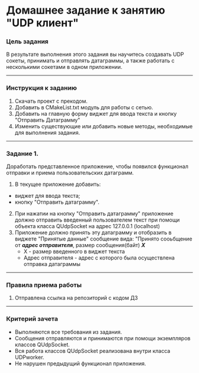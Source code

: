 # Домашнее задание к занятию "UDP клиент"

### Цель задания

В результате выполнения этого задания вы научитесь создавать UDP сокеты, принимать и отправлять датаграммы, а также работать с несколькими сокетами в одном приложении.

------

### Инструкция к заданию

1. Скачать проект с прекодом.
2. Добавить в CMakeList.txt модуль для работы с сетью.
4. Добавить на главную форму виджет для ввода текста и кнопку "Отправить Датаграмму"
5. Изменить существующие или добавить новые методы, необходимые для выполнения задания.

------

### Задание 1. 

Доработать представленное приложение, чтобы появился функционал отправки и приема пользовательских датаграмм.

1. В текущее приложение добавить:
 * виджет для ввода текста;
 * кнопку "Отправить датаграмму".
2. При нажатии на кнопку "Отправить датаграмму" приложение должно отправить введенный пользователем текст при помощи объекта класса QUdpSocket на адрес 127.0.0.1 (localhost)
3. Приложение должно принять эту датаграмму и отобразить в виджете "Принятые данные" сообщение вида: "Принято сооьбщение от ***адрес отправителя***, 
   размер сообщения(байт) ***Х***
   * Х - размер введенного в виджет текста
   * Адрес отправителя - адрес с которого была осуществлена отправка датаграммы

------

### Правила приема работы

1. Отправлена ссылка на репозиторий с кодом ДЗ

------

### Критерий зачета

* Выполняются все требования из задания.
* Сообщения отправляются и принимаются при помощи экземпляров классов QUdpSocket.
* Вся работа классов QUdpSocket реализована внутри класса UDPworker.
* Не нарушен предыдущий функционал приложения.
